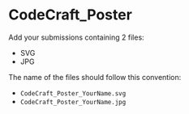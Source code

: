 # CodeCraft_Poster

Add your submissions containing 2 files:
- SVG
- JPG

The name of the files should follow this convention:
- `CodeCraft_Poster_YourName.svg`
- `CodeCraft_Poster_YourName.jpg`
